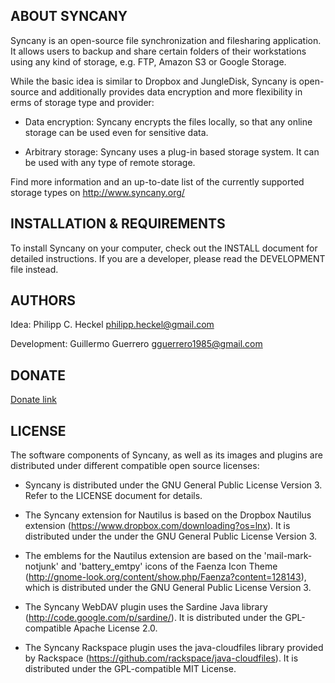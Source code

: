 ABOUT SYNCANY
-------------
Syncany is an open-source file synchronization and filesharing application. It
allows users to backup and share certain folders of their workstations using any
kind of storage, e.g. FTP, Amazon S3 or Google Storage.

While the basic idea is similar to Dropbox and JungleDisk, Syncany is
open-source and additionally provides data encryption and more flexibility in 
erms of storage type and provider:

- Data encryption: Syncany encrypts the files locally, so that any online
  storage can be used even for sensitive data.

- Arbitrary storage: Syncany uses a plug-in based storage system. It can be 
  used with any type of remote storage.
  
Find more information and an up-to-date list of the currently supported storage
types on http://www.syncany.org/


INSTALLATION & REQUIREMENTS
---------------------------
To install Syncany on your computer, check out the INSTALL document
for detailed instructions. If you are a developer, please read the
DEVELOPMENT file instead.


AUTHORS
-------
Idea:
   Philipp C. Heckel <philipp.heckel@gmail.com>

Development:
   Guillermo Guerrero <gguerrero1985@gmail.com>
   

DONATE
-------
<a href="https://www.paypal.com/cgi-bin/webscr?cmd=_donations&business=gguerrero1985@gmail.com&item_name=Syncany&currency_code=EUR&lc=US&no_note=0">Donate link</a>

LICENSE
-------
The software components of Syncany, as well as its images and plugins are
distributed under different compatible open source licenses:

- Syncany is distributed under the GNU General Public License Version 3.
  Refer to the LICENSE document for details.

- The Syncany extension for Nautilus is based on the Dropbox Nautilus extension
  (https://www.dropbox.com/downloading?os=lnx). It is distributed under the
  under the GNU General Public License Version 3.

- The emblems for the Nautilus extension are based on the 'mail-mark-notjunk'
  and 'battery_emtpy' icons of the Faenza Icon Theme
  (http://gnome-look.org/content/show.php/Faenza?content=128143), which is
  distributed under the GNU General Public License Version 3.
  
- The Syncany WebDAV plugin uses the Sardine Java library 
  (http://code.google.com/p/sardine/). It is distributed under the 
  GPL-compatible Apache License 2.0.
  
- The Syncany Rackspace plugin uses the java-cloudfiles library provided by
  Rackspace (https://github.com/rackspace/java-cloudfiles). It is distributed
  under the GPL-compatible MIT License.

